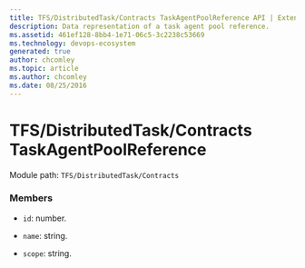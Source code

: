 ```yaml
---
title: TFS/DistributedTask/Contracts TaskAgentPoolReference API | Extensions for Azure DevOps Services
description: Data representation of a task agent pool reference.
ms.assetid: 461ef128-8bb4-1e71-06c5-3c2238c53669
ms.technology: devops-ecosystem
generated: true
author: chcomley
ms.topic: article
ms.author: chcomley
ms.date: 08/25/2016
---
```


# TFS/DistributedTask/Contracts TaskAgentPoolReference

Module path: `TFS/DistributedTask/Contracts`

### Members

- `id`: number.

- `name`: string.

- `scope`: string.
